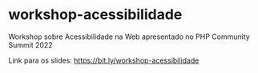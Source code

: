 # workshop-acessibilidade
Workshop sobre Acessibilidade na Web apresentado no PHP Community Summit 2022

Link para os slides: https://bit.ly/workshop-acessibilidade
